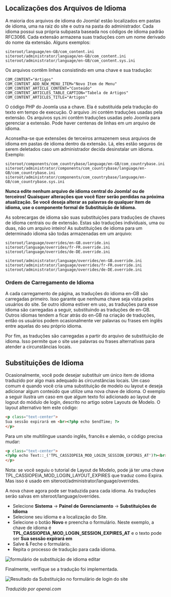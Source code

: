 <!-- Filename: J4.x:Language_Overrides / Display title: Substituições de Idioma  -->

## Localizações dos Arquivos de Idioma

A maioria dos arquivos de idioma do Joomla! estão localizados em pastas de idioma, uma na raiz do site e outra na pasta do administrador. Cada idioma possui sua própria subpasta baseada nos códigos de idioma padrão RFC3066. Cada extensão armazena suas traduções com um nome derivado do nome da extensão. Alguns exemplos:

    siteroot/language/en-GB/com_content.ini
    siteroot/administrator/language/en-GB/com_content.ini
    siteroot/administrator/language/en-GB/com_content.sys.ini

Os arquivos contêm linhas consistindo em uma chave e sua tradução:

    COM_CONTENT="Artigos"
    COM_CONTENT_ADD_NEW_MENU_ITEM="Novo Item de Menu"
    COM_CONTENT_ARTICLE_CONTENT="Conteúdo"
    COM_CONTENT_ARTICLES_TABLE_CAPTION="Tabela de Artigos"
    COM_CONTENT_ARTICLES_TITLE="Artigos"

O código PHP do Joomla usa a chave. Ela é substituída pela tradução do texto em tempo de execução. O arquivo .ini contém traduções usadas pela extensão. Os arquivos sys.ini contêm traduções usadas pelo Joomla para gerenciar a extensão. Pode haver centenas de linhas em um arquivo de idioma.

Aconselha-se que extensões de terceiros armazenem seus arquivos de idioma em pastas de idioma dentro da extensão. Lá, eles estão seguros de serem deletados caso um administrador decida desinstalar um idioma. Exemplo:

    siteroot/components/com_countrybase/language/en-GB/com_countrybase.ini
    siteroot/administrator/components/com_countrybase/language/en-GB/com_countrybase.ini
    siteroot/administrator/components/com_countrybase/language/en-GB/com_countrybase.sys.ini

**Nunca edite nenhum arquivo de idioma central do Joomla! ou de terceiros! Quaisquer alterações que você fizer serão perdidas na próxima atualização. Se você deseja alterar as palavras de qualquer item de idioma, use o componente formal de Substituição de Idioma.**

As sobrecargas de idioma são suas substituições para traduções de chaves de idioma centrais ou de extensão. Estas são traduções individuais, uma ou duas, não um arquivo inteiro! As substituições de idioma para um determinado idioma são todas armazenadas em um arquivo:

    siteroot/language/overrides/en-GB.override.ini
    siteroot/language/overrides/fr-FR.override.ini
    siteroot/language/overrides/de-DE.override.ini

    siteroot/administrator/language/overrides/en-GB.override.ini
    siteroot/administrator/language/overrides/fr-FR.override.ini
    siteroot/administrator/language/overrides/de-DE.override.ini

### Ordem de Carregamento de Idioma

A cada carregamento de página, as traduções do idioma en-GB são carregadas primeiro. Isso garante que nenhuma chave seja vista pelos usuários do site. Se outro idioma estiver em uso, as traduções para esse idioma são carregadas a seguir, substituindo as traduções de en-GB. Outros idiomas tendem a ficar atrás do en-GB na criação de traduções, então os usuários podem ocasionalmente ver palavras ou frases em inglês entre aquelas do seu próprio idioma.

Por fim, as traduções são carregadas a partir do arquivo de substituição de idioma. Isso permite que o site use palavras ou frases alternativas para atender a circunstâncias locais.

## Substituições de Idioma

Ocasionalmente, você pode desejar substituir um único item de idioma traduzido por algo mais adequado às circunstâncias locais. Um caso comum é quando você cria uma substituição de modelo ou layout e deseja adicionar algum conteúdo que utilize uma nova chave de idioma. O exemplo a seguir ilustra um caso em que algum texto foi adicionado ao layout de logout do módulo de login, descrito no artigo sobre Layouts de Modelo. O layout alternativo tem este código:

```html
<p class="text-center">
Sua sessão expirará em <br><?php echo $endTime; ?>
</p>
```

Para um site multilíngue usando inglês, francês e alemão, o código precisa mudar:

```html
<p class="text-center">
<?php echo Text::_('TPL_CASSIOPEIA_MOD_LOGIN_SESSION_EXPIRES_AT')?><br><?php echo $endTime; ?>
</p>
```

Nota: se você seguiu o tutorial de Layout de Modelo, pode já ter uma chave TPL_CASSIOPEIA_MOD_LOGIN_LAYOUT_EXPIRES que traduz como Expira. Mas isso é usado em siteroot/administrator/language/overrides.

A nova chave agora pode ser traduzida para cada idioma. As traduções serão salvas em siteroot/language/overrides.

- Selecione **Sistema** → **Painel de Gerenciamento** → **Substituições de Idioma**
- Selecione seu idioma e a localização do Site.
- Selecione o botão **Novo** e preencha o formulário. Neste exemplo, a chave de idioma é **TPL_CASSIOPEIA_MOD_LOGIN_SESSION_EXPIRES_AT** e o texto pode ser **Sua sessão expirará em**
- Salve & Feche o formulário.
- Repita o processo de tradução para cada idioma.

![formulário de substituição de idioma editar](../../../en/images/languages/language-overrides-edit.png)

Finalmente, verifique se a tradução foi implementada.

![Resultado da Substituição no formulário de login do site](../../../en/images/languages/language-overrides-custom-logout.png)

*Traduzido por openai.com*

